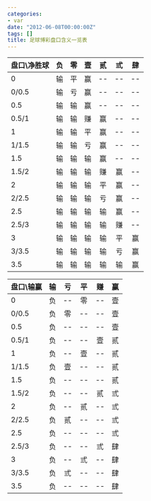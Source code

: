 ```yaml
---
categories:
- var
date: "2012-06-08T00:00:00Z"
tags: []
title: 足球博彩盘口含义一览表
---
```


盘口\净胜球    | 负   |  零   |  壹   |  贰   |  弎   |  肆
:---------------|:----:|:-----:|:-----:|:-----:|:-----:|:-----:
0               | 输   |  平   |  赢   |  --   |  --   |  --
0/0.5           | 输   |  亏   |  赢   |  --   |  --   |  --
0.5             | 输   |  输   |  赢   |  --   |  --   |  --
0.5/1           | 输   |  输   |  赚   |  赢   |  --   |  --
1               | 输   |  输   |  平   |  赢   |  --   |  --
1/1.5           | 输   |  输   |  亏   |  赢   |  --   |  --
1.5             | 输   |  输   |  输   |  赢   |  --   |  --
1.5/2           | 输   |  输   |  输   |  赚   |  赢   |  --
2               | 输   |  输   |  输   |  平   |  赢   |  --
2/2.5           | 输   |  输   |  输   |  亏   |  赢   |  --
2.5             | 输   |  输   |  输   |  输   |  赢   |  --
2.5/3           | 输   |  输   |  输   |  输   |  赚   |  --
3               | 输   |  输   |  输   |  输   |  平   |  赢
3/3.5           | 输   |  输   |  输   |  输   |  亏   |  赢
3.5             | 输   |  输   |  输   |  输   |  输   |  赢


 盘口\输赢      | 输   |  亏   |  平   |  赚   |  赢
:---------------|:----:|:-----:|:-----:|:-----:|:-----:
0               | 负   |  --   |  零   |  --   |  壹
0/0.5           | 负   |  零   |  --   |  --   |  壹
0.5             | 负   |  --   |  --   |  --   |  壹
0.5/1           | 负   |  --   |  --   |  壹   |  贰
1               | 负   |  --   |  壹   |  --   |  贰
1/1.5           | 负   |  壹   |  --   |  --   |  贰
1.5             | 负   |  --   |  --   |  --   |  贰
1.5/2           | 负   |  --   |  --   |  贰   |  弎
2               | 负   |  --   |  贰   |  --   |  弎
2/2.5           | 负   |  贰   |  --   |  --   |  弎
2.5             | 负   |  --   |  --   |  --   |  弎
2.5/3           | 负   |  --   |  --   |  弎   |  肆
3               | 负   |  --   |  弎   |  --   |  肆
3/3.5           | 负   |  弎   |  --   |  --   |  肆
3.5             | 负   |  --   |  --   |  --   |  肆

